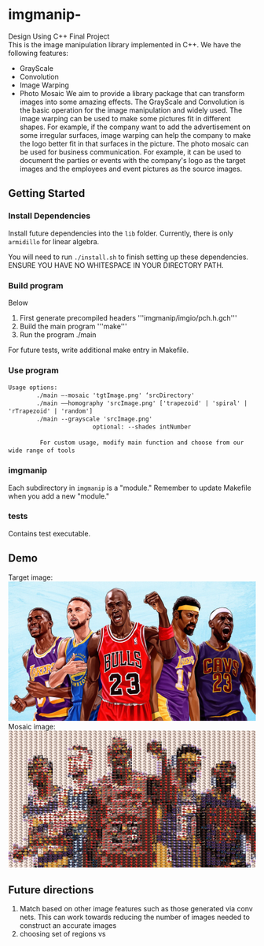 # imgmanip-

Design Using C++ Final Project  <br />
This is  the image manipulation library implemented in C++. We have the following features: 
* GrayScale
* Convolution 
* Image Warping
* Photo Mosaic
We aim to provide a library package that can transform images into some amazing effects. The GrayScale and Convolution is the basic operation for the image manipulation and widely used. The image warping can be used to make some pictures fit in different shapes. For example, if the company want to add the advertisement on some irregular surfaces, image warping can help the company to make the logo better fit in that surfaces in the picture. The photo mosaic can be used for business communication. For example, it can be used to document the parties or events with the company's logo as the target images and the employees and event pictures as the source images. 
## Getting Started

### Install Dependencies

Install future dependencies into the `lib` folder. Currently, there is only `armidillo` for linear algebra.

You will need to run `./install.sh` to finish setting up these dependencies. ENSURE YOU HAVE NO WHITESPACE IN YOUR DIRECTORY PATH.

### Build program

Below

1. First generate precompiled headers
   '''imgmanip/imgio/pch.h.gch'''
2. Build the main program
   '''make'''
3. Run the program
   ./main

For future tests, write additional make entry in Makefile.

### Use program
```
Usage options:
        ./main —-mosaic 'tgtImage.png' ‘srcDirectory'
        ./main ——homography 'srcImage.png' ['trapezoid' | 'spiral' | 'rTrapezoid' | 'random']
        ./main --grayscale 'srcImage.png' 
                        optional: --shades intNumber

         For custom usage, modify main function and choose from our wide range of tools

```

### imgmanip

Each subdirectory in `imgmanip` is a "module." Remember to update Makefile when you add a new "module."

### tests

Contains test executable.

## Demo

Target image:
![Alt text](imgs/tgt_imgs/goat.jpeg)
Mosaic image:
![Alt text](imgs/mosaic_imgs/mosaic.jpg)

## Future directions

1. Match based on other image features such as those generated via conv nets. This can work towards reducing the number of images needed to construct an accurate images
2. choosing set of regions vs
